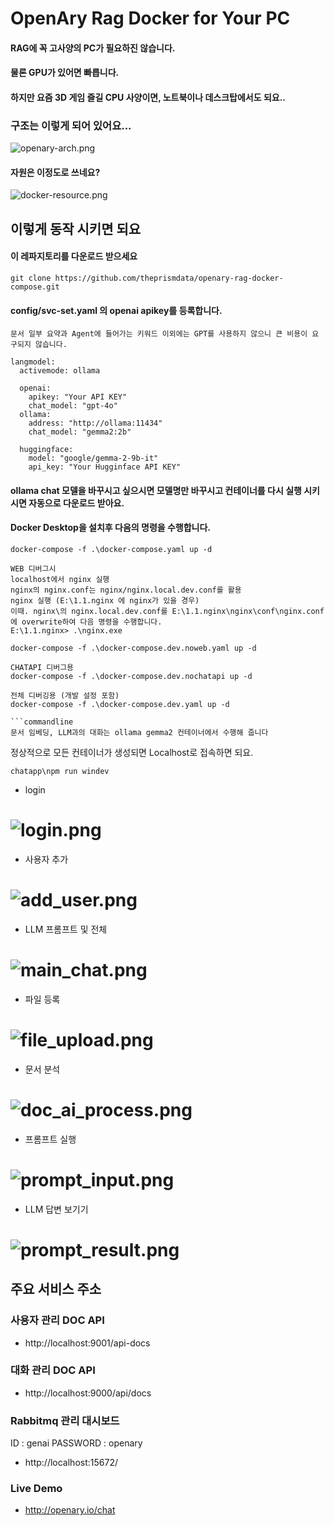 # OpenAry Rag Docker for Your PC

#### RAG에 꼭 고사양의 PC가 필요하진 않습니다.

#### 물론 GPU가 있어면 빠릅니다.

#### 하지만 요즘 3D 게임 즐길 CPU 사양이면, 노트북이나 데스크탑에서도 되요..

### 구조는 이렇게 되어 있어요...

![openary-arch.png](features/openary-arch.png)

#### 자원은 이정도로 쓰네요?

![docker-resource.png](features/docker-resource.png)

## 이렇게 동작 시키면 되요

#### 이 레파지토리를 다운로드 받으세요

```commandline
git clone https://github.com/theprismdata/openary-rag-docker-compose.git
```

#### config/svc-set.yaml 의 openai apikey를 등록합니다.

```commandline
문서 일부 요약과 Agent에 들어가는 키워드 이외에는 GPT를 사용하지 않으니 큰 비용이 요구되지 않습니다.
```

```commandline
langmodel:
  activemode: ollama

  openai:
    apikey: "Your API KEY"
    chat_model: "gpt-4o"
  ollama:
    address: "http://ollama:11434"
    chat_model: "gemma2:2b"

  huggingface:
    model: "google/gemma-2-9b-it"
    api_key: "Your Hugginface API KEY"
```

#### ollama chat 모델을 바꾸시고 싶으시면 모델명만 바꾸시고 컨테이너를 다시 실행 시키시면 자동으로 다운로드 받아요.

#### Docker Desktop을 설치후 다음의 명령을 수행합니다.

```commandline
docker-compose -f .\docker-compose.yaml up -d
```

````
WEB 디버그시
localhost에서 nginx 실행
nginx의 nginx.conf는 nginx/nginx.local.dev.conf를 활용
nginx 실행 (E:\1.1.nginx 에 nginx가 있을 경우)
이때. nginx\의 nginx.local.dev.conf를 E:\1.1.nginx\nginx\conf\nginx.conf에 overwrite하여 다음 명령을 수행합니다.
E:\1.1.nginx> .\nginx.exe

docker-compose -f .\docker-compose.dev.noweb.yaml up -d

CHATAPI 디버그용
docker-compose -f .\docker-compose.dev.nochatapi up -d

전체 디버깅용 (개발 설정 포함)
docker-compose -f .\docker-compose.dev.yaml up -d

```commandline
문서 임베딩, LLM과의 대화는 ollama gemma2 컨테이너에서 수행해 줍니다
````

정상적으로 모든 컨테이너가 생성되면 Localhost로 접속하면 되요.

```
chatapp\npm run windev
```

- login <br>

# ![login.png](features/login.png)

- 사용자 추가

# ![add_user.png](features/add_user.png)

- LLM 프롬프트 및 전체

# ![main_chat.png](features/main_chat.png)

- 파일 등록

# ![file_upload.png](features/file_upload.png)

- 문서 분석

# ![doc_ai_process.png](features/doc_ai_process.png)

- 프롬프트 실행

# ![prompt_input.png](features/prompt_input.png)

- LLM 답변 보기기

# ![prompt_result.png](features/prompt_result.png)

## 주요 서비스 주소

### 사용자 관리 DOC API

- http://localhost:9001/api-docs

### 대화 관리 DOC API

- http://localhost:9000/api/docs

### Rabbitmq 관리 대시보드

ID : genai
PASSWORD : openary

- http://localhost:15672/

### Live Demo

- http://openary.io/chat
